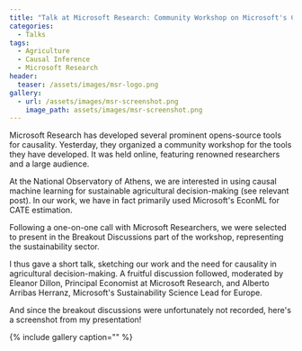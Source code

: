 ```yaml
---
title: "Talk at Microsoft Research: Community Workshop on Microsoft's Causal Tools"
categories:
  - Talks
tags:
  - Agriculture
  - Causal Inference
  - Microsoft Research
header:
  teaser: /assets/images/msr-logo.png
gallery:
  - url: /assets/images/msr-screenshot.png
    image_path: assets/images/msr-screenshot.png
---
```


Microsoft Research has developed several prominent opens-source tools for causality.
Yesterday, they organized a community workshop for the tools they have developed.
It was held online, featuring renowned researchers and a large audience.

At the National Observatory of Athens, we are interested in using causal machine learning 
for sustainable agricultural decision-making (see relevant post). In our work,
we have in fact primarily used Microsoft's EconML for CATE estimation.

Following a one-on-one call with Microsoft Researchers, we were selected to present in the
Breakout Discussions part of the workshop, representing the sustainability sector.

I thus gave a short talk, sketching our work and the need for causality in agricultural decision-making.
A fruitful discussion followed, moderated by Eleanor Dillon, Principal Economist at Microsoft Research, 
and Alberto Arribas Herranz, Microsoft's Sustainability Science Lead for Europe.

And since the breakout discussions were unfortunately not recorded, here's a screenshot from my
presentation!

{% include gallery caption="" %}